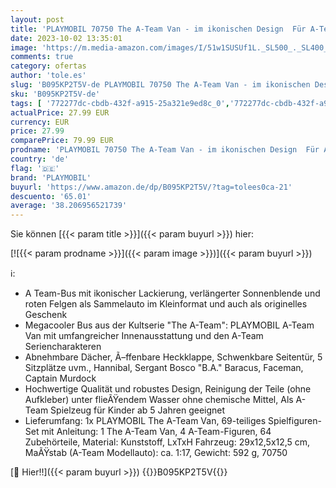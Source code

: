 ```yaml
---
layout: post
title: 'PLAYMOBIL 70750 The A-Team Van - im ikonischen Design  Für A-Team Fans  Sammler und Kinder  5-99 Jahre'
date: 2023-10-02 13:35:01
image: 'https://m.media-amazon.com/images/I/51w1SUSUf1L._SL500_._SL400_.jpg'
comments: true
category: ofertas
author: 'tole.es'
slug: 'B095KP2T5V-de PLAYMOBIL 70750 The A-Team Van - im ikonischen Design Für...'
sku: 'B095KP2T5V-de'
tags: [ '772277dc-cbdb-432f-a915-25a321e9ed8c_0','772277dc-cbdb-432f-a915-25a321e9ed8c_9901','Arborist Merchandising Root','Kunden-Favoriten: Spielzeug','Self Service','Special Features Stores','Spielfigur Spielsets','Spielzeug','Spielzeugfiguren & Spielsets','playmobil','🇩🇪', ]
actualPrice: 27.99 EUR
currency: EUR
price: 27.99
comparePrice: 79.99 EUR
prodname: 'PLAYMOBIL 70750 The A-Team Van - im ikonischen Design  Für A-Team Fans  Sammler und Kinder  5-99 Jahre'
country: 'de'
flag: '🇩🇪'
brand: 'PLAYMOBIL'
buyurl: 'https://www.amazon.de/dp/B095KP2T5V/?tag=tolees0ca-21'
descuento: '65.01'
average: '38.206956521739'
---
```


Sie können [{{< param title >}}]({{< param buyurl >}}) hier:

[![{{< param prodname >}}]({{< param image >}})]({{< param buyurl >}})

ℹ️:

- A Team-Bus mit ikonischer Lackierung, verlängerter Sonnenblende und roten Felgen als Sammelauto im Kleinformat und auch als originelles Geschenk
- Megacooler Bus aus der Kultserie "The A-Team": PLAYMOBIL A-Team Van mit umfangreicher Innenausstattung und den A-Team Seriencharakteren
- Abnehmbare Dächer, Ã–ffenbare Heckklappe, Schwenkbare Seitentür, 5 Sitzplätze uvm., Hannibal, Sergant Bosco "B.A." Baracus, Faceman, Captain Murdock
- Hochwertige Qualität und robustes Design, Reinigung der Teile (ohne Aufkleber) unter flieÃŸendem Wasser ohne chemische Mittel, Als A-Team Spielzeug für Kinder ab 5 Jahren geeignet
- Lieferumfang: 1x PLAYMOBIL The A-Team Van, 69-teiliges Spielfiguren-Set mit Anleitung: 1 The A-Team Van, 4 A-Team-Figuren, 64 Zubehörteile, Material: Kunststoff, LxTxH Fahrzeug: 29x12,5x12,5 cm, MaÃŸstab (A-Team Modellauto): ca. 1:17, Gewicht: 592 g, 70750

[🛒 Hier!!]({{< param buyurl >}})
{{<world>}}B095KP2T5V{{</world>}}
